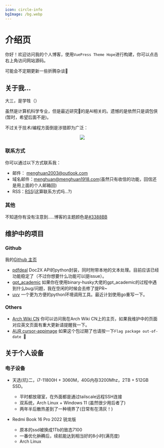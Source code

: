 ```yaml
---
icon: circle-info
bgImage: /bg.webp
---
```


# 介绍页

你好！欢迎访问我的个人博客，使用`VuePress Theme Hope`进行构建，你可以点击右上角访问网站源码。

可能会不定期更新一些折腾杂谈🥳

## 关于我...

大三，是学牲（）

虽然是计算机科学专业，但是最近研究🧐的是AI相关的。遗憾的是依然只是调包侠(暂时，希望后面不是)。

不过关于技术/编程方面倒是涉猎即为广泛：

<p align="center">
  <a>
    <img src="https://skillicons.dev/icons?i=arch,raspberrypi,ubuntu,vscode,pr,bash,git,docker,anaconda,py,c,go,ts,pytorch" />
  </a>
</p>

### 联系方式

你可以通过以下方式联系我：
- 邮件： [menghuan2003@outlook.com](mailto:menghuan2003@outlook.com)
- 域名邮件：[menghuan@menghuan1918.com](mailto:menghuan@menghuan1918.com)(虽然只有收信的功能，回信还是用上面的个人邮箱回)
- RSS：[RSS](https://blog.menghuan1918.com/rss.xml)(这算联系方式吗...?)

### 其他

不知道你有没有注意到.....博客的主题颜色是[#3388BB](https://zh.moegirl.org.cn/MyGO!!!!!)

## 维护中的项目

### Github
我的[Github 主页](https://github.com/Menghuan1918)

-  [pdfdeal](https://github.com/Menghuan1918/pdfdeal)
Doc2X API的python封装，同时附带本地的文本处理。目前应该已经功能稳定了（不过你想要什么功能可以提issue）。
-  [gpt_academic](https://github.com/Menghuan1918/gpt_academic)
如果你在使用binary-husky大佬的gpt_academic的过程中遇到什么bug/问题，我在空闲的时候会去修了提PR~
-  [uvv](https://github.com/Menghuan1918/uvv)
一个更为方便的python环境调用工具。最近计划使用go重写一下。

### Others
- [Arch Wiki CN](https://wiki.archlinuxcn.org/wiki/User:Menghuan)
你可以访问我在Arch Wiki CN上的主页，如果我维护中的页面对应英文页面有重大更新请提醒我一下。
- [AUR cursor-appimage](https://aur.archlinux.org/packages/cursor-appimage)
如果这个包过期了也请按一下`Flag package out-of-date `🥳

## 关于个人设备

### 电子设备

- 天选(坑)二，i7-11800H + 3060M，40G内存3200Mhz，2TB + 512GB SSD。
  - 平时都放寝室，在外面都是通过tailscale远程SSH连接
  - 双系统，Arch Linux + Windows 11 (虽然很少用后者了)
  - 两年半后散热差到了一种境界了(日常有在清灰！)

-  Redmi Book 16 Pro 2022 锐龙版
   -  原本的ssd被换成1Tb的致态7100
   -  一番优化~~折腾~~后，续航能达到相当好的8小时(满亮度)
   -  Arch Linux